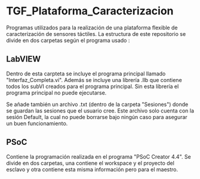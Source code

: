 # TGF_Plataforma_Caracterizacion
Programas utilizados para la realización de una plataforma flexible de caracterización de sensores táctiles. La estructura de este repositorio se divide en dos carpetas según el programa usado :

## LabVIEW
Dentro de esta carpteta se incluye el programa principal llamado "Interfaz_Completa.vi". Además se incluye una librería .llb que contiene todos los subVI creados para el programa principal. Sin esta librería el programa principal no puede ejecutarse. 

Se añade también un archivo .txt (dentro de la carpeta "Sesiones") donde se guardan las sesiones que el usuario cree. Este archivo solo cuenta con la sesión Default, la cual no puede borrarse bajo ningún caso para asegurar un buen funcionamiento.

## PSoC
Contiene la programación realizada en el programa "PSoC Creator 4.4". Se divide en dos carpetas, una contiene el workspace y el proyecto del esclavo y otra contiene esta misma información pero para el maestro. 

